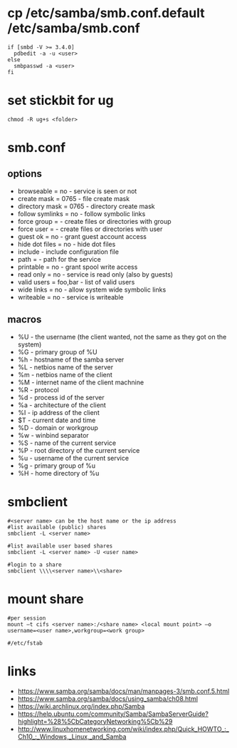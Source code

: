 # cp /etc/samba/smb.conf.default /etc/samba/smb.conf

    if [smbd -V >= 3.4.0]
      pdbedit -a -u <user>
    else
      smbpasswd -a <user>
    fi

# set stickbit for ug

    chmod -R ug+s <folder>

# smb.conf

## options

* browseable = no       -   service is seen or not
* create mask = 0765    -   file create mask
* directory mask = 0765 -   directory create mask
* follow symlinks = no  -   follow symbolic links
* force group = <name>  -   create files or directories with group <name>
* force user = <name>   -   create files or directories with user <name>
* guest ok = no         -   grant guest account access
* hide dot files = no   -   hide dot files
* include <path>        -   include configuration file
* path = <path>         -   path for the service
* printable = no        -   grant spool write access
* read only = no        -   service is read only (also by guests)
* valid users = foo,bar -   list of valid users
* wide links = no       -   allow system wide symbolic links
* writeable = no        -   service is writeable

## macros

* %U    -   the username (the client wanted, not the same as they got on the system)
* %G    -   primary group of %U
* %h    -   hostname of the samba server
* %L    -   netbios name of the server
* %m    -   netbios name of the client
* %M    -   internet name of the client machnine
* %R    -   protocol
* %d    -   process id of the server
* %a    -   architecture of the client
* %I    -   ip address of the client
* $T    -   current date and time
* %D    -   domain or workgroup
* %w    -   winbind separator
* %S    -   name of the current service
* %P    -   root directory of the current service
* %u    -   username of the current service
* %g    -   primary group of %u
* %H    -   home directory of %u

# smbclient

    #<server name> can be the host name or the ip address
    #list available (public) shares
    smbclient -L <server name>

    #list available user based shares
    smbclient -L <server name> -U <user name>

    #login to a share
    smbclient \\\\<server name>\\<share>

# mount share 

    #per session
    mount –t cifs <server name>:/<share name> <local mount point> –o username=<user name>,workgroup=<work group>

    #/etc/fstab

# links

* https://www.samba.org/samba/docs/man/manpages-3/smb.conf.5.html
* https://www.samba.org/samba/docs/using_samba/ch08.html
* https://wiki.archlinux.org/index.php/Samba
* https://help.ubuntu.com/community/Samba/SambaServerGuide?highlight=%28%5CbCategoryNetworking%5Cb%29
* http://www.linuxhomenetworking.com/wiki/index.php/Quick_HOWTO_:_Ch10_:_Windows,_Linux,_and_Samba
